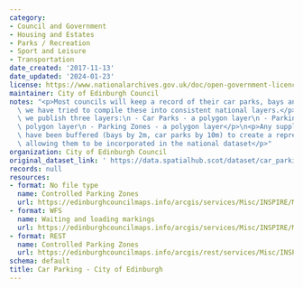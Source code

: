 ```yaml
---
category:
- Council and Government
- Housing and Estates
- Parks / Recreation
- Sport and Leisure
- Transportation
date_created: '2017-11-13'
date_updated: '2024-01-23'
license: https://www.nationalarchives.gov.uk/doc/open-government-licence/version/3/
maintainer: City of Edinburgh Council
notes: "<p>Most councils will keep a record of their car parks, bays and zones. Therefore\
  \ we have tried to compile these into consistent national layers.</p>\n<p>Currently,\
  \ we publish three layers:\n - Car Parks - a polygon layer\n - Parking Bays - a\
  \ polygon layer\n - Parking Zones - a polygon layer</p>\n<p>Any supplied point records\
  \ have been buffered (bays by 2m, car parks by 10m) to create a representative area,\
  \ allowing them to be incorporated in the national dataset</p>"
organization: City of Edinburgh Council
original_dataset_link: ' https://data.spatialhub.scot/dataset/car_parking-ce'
records: null
resources:
- format: No file type
  name: Controlled Parking Zones
  url: https://edinburghcouncilmaps.info/arcgis/services/Misc/INSPIRE/MapServer/WFSServer?
- format: WFS
  name: Waiting and loading markings
  url: https://edinburghcouncilmaps.info/arcgis/services/Misc/INSPIRE/MapServer/WFSServer?request=GetCapabilities&service=WFS
- format: REST
  name: Controlled Parking Zones
  url: https://edinburghcouncilmaps.info/arcgis/rest/services/Misc/INSPIRE/MapServer/12/query?outFields=*&where=1%3D1
schema: default
title: Car Parking - City of Edinburgh
---
```

